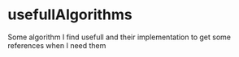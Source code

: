 # usefullAlgorithms
Some algorithm I find usefull and their implementation to get some references when I need them
